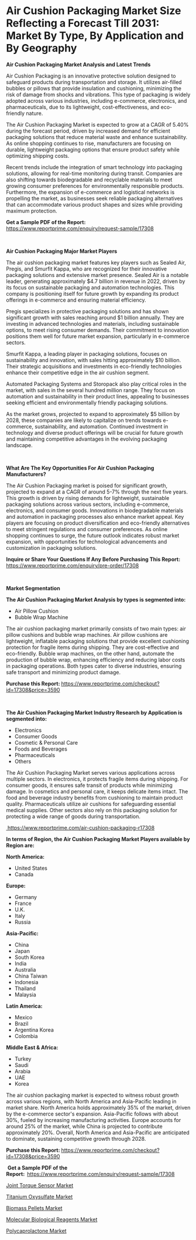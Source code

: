 <p><h1>Air Cushion Packaging Market Size Reflecting a Forecast Till 2031: Market By Type, By Application and By Geography</h1></p><p><strong>Air Cushion Packaging Market Analysis and Latest Trends</strong></p>
<p><p>Air Cushion Packaging is an innovative protective solution designed to safeguard products during transportation and storage. It utilizes air-filled bubbles or pillows that provide insulation and cushioning, minimizing the risk of damage from shocks and vibrations. This type of packaging is widely adopted across various industries, including e-commerce, electronics, and pharmaceuticals, due to its lightweight, cost-effectiveness, and eco-friendly nature.</p><p>The Air Cushion Packaging Market is expected to grow at a CAGR of 5.40% during the forecast period, driven by increased demand for efficient packaging solutions that reduce material waste and enhance sustainability. As online shopping continues to rise, manufacturers are focusing on durable, lightweight packaging options that ensure product safety while optimizing shipping costs. </p><p>Recent trends include the integration of smart technology into packaging solutions, allowing for real-time monitoring during transit. Companies are also shifting towards biodegradable and recyclable materials to meet growing consumer preferences for environmentally responsible products. Furthermore, the expansion of e-commerce and logistical networks is propelling the market, as businesses seek reliable packaging alternatives that can accommodate various product shapes and sizes while providing maximum protection.</p></p>
<p><strong>Get a Sample PDF of the Report:&nbsp;</strong> <a href="https://www.reportprime.com/enquiry/request-sample/17308?utm_campaign=12&utm_medium=2&utm_source=Github&utm_content=ia&utm_term=27112024&utm_id=air-cushion-packaging">https://www.reportprime.com/enquiry/request-sample/17308</a></p>
<p>&nbsp;</p>
<p><strong>Air Cushion Packaging Major Market Players</strong></p>
<p><p>The air cushion packaging market features key players such as Sealed Air, Pregis, and Smurfit Kappa, who are recognized for their innovative packaging solutions and extensive market presence. Sealed Air is a notable leader, generating approximately $4.7 billion in revenue in 2022, driven by its focus on sustainable packaging and automation technologies. This company is positioning itself for future growth by expanding its product offerings in e-commerce and ensuring material efficiency.</p><p>Pregis specializes in protective packaging solutions and has shown significant growth with sales reaching around $1 billion annually. They are investing in advanced technologies and materials, including sustainable options, to meet rising consumer demands. Their commitment to innovation positions them well for future market expansion, particularly in e-commerce sectors.</p><p>Smurfit Kappa, a leading player in packaging solutions, focuses on sustainability and innovation, with sales hitting approximately $10 billion. Their strategic acquisitions and investments in eco-friendly technologies enhance their competitive edge in the air cushion segment.</p><p>Automated Packaging Systems and Storopack also play critical roles in the market, with sales in the several hundred million range. They focus on automation and sustainability in their product lines, appealing to businesses seeking efficient and environmentally friendly packaging solutions.</p><p>As the market grows, projected to expand to approximately $5 billion by 2028, these companies are likely to capitalize on trends towards e-commerce, sustainability, and automation. Continued investment in technology and diverse product offerings will be crucial for future growth and maintaining competitive advantages in the evolving packaging landscape.</p></p>
<p>&nbsp;</p>
<p><strong>What Are The Key Opportunities For Air Cushion Packaging Manufacturers?</strong></p>
<p><p>The Air Cushion Packaging market is poised for significant growth, projected to expand at a CAGR of around 5-7% through the next five years. This growth is driven by rising demands for lightweight, sustainable packaging solutions across various sectors, including e-commerce, electronics, and consumer goods. Innovations in biodegradable materials and automation in packaging processes also enhance market appeal. Key players are focusing on product diversification and eco-friendly alternatives to meet stringent regulations and consumer preferences. As online shopping continues to surge, the future outlook indicates robust market expansion, with opportunities for technological advancements and customization in packaging solutions.</p></p>
<p><strong>Inquire or Share Your Questions If Any Before Purchasing This Report:</strong> <a href="https://www.reportprime.com/enquiry/pre-order/17308?utm_campaign=12&utm_medium=2&utm_source=Github&utm_content=ia&utm_term=27112024&utm_id=air-cushion-packaging">https://www.reportprime.com/enquiry/pre-order/17308</a></p>
<p>&nbsp;</p>
<p><strong>Market Segmentation</strong></p>
<p><strong>The Air Cushion Packaging Market Analysis by types is segmented into:</strong></p>
<p><ul><li>Air Pillow Cushion</li><li>Bubble Wrap Machine</li></ul></p>
<p><p>The air cushion packaging market primarily consists of two main types: air pillow cushions and bubble wrap machines. Air pillow cushions are lightweight, inflatable packaging solutions that provide excellent cushioning protection for fragile items during shipping. They are cost-effective and eco-friendly. Bubble wrap machines, on the other hand, automate the production of bubble wrap, enhancing efficiency and reducing labor costs in packaging operations. Both types cater to diverse industries, ensuring safe transport and minimizing product damage.</p></p>
<p><strong>Purchase this Report:&nbsp;</strong><a href="https://www.reportprime.com/checkout?id=17308&price=3590&utm_campaign=12&utm_medium=2&utm_source=Github&utm_content=ia&utm_term=27112024&utm_id=air-cushion-packaging">https://www.reportprime.com/checkout?id=17308&price=3590</a></p>
<p>&nbsp;</p>
<p><strong>The Air Cushion Packaging Market Industry Research by Application is segmented into:</strong></p>
<p><ul><li>Electronics</li><li>Consumer Goods</li><li>Cosmetic & Personal Care</li><li>Foods and Beverages</li><li>Pharmaceuticals</li><li>Others</li></ul></p>
<p><p>The Air Cushion Packaging Market serves various applications across multiple sectors. In electronics, it protects fragile items during shipping. For consumer goods, it ensures safe transit of products while minimizing damage. In cosmetics and personal care, it keeps delicate items intact. The food and beverage industry benefits from cushioning to maintain product quality. Pharmaceuticals utilize air cushions for safeguarding essential medical supplies. Other sectors also rely on this packaging solution for protecting a wide range of goods during transportation.</p></p>
<p><a href="https://www.reportprime.com/air-cushion-packaging-r17308?utm_campaign=12&utm_medium=2&utm_source=Github&utm_content=ia&utm_term=27112024&utm_id=air-cushion-packaging">&nbsp;https://www.reportprime.com/air-cushion-packaging-r17308</a></p>
<p><strong>In terms of Region, the Air Cushion Packaging Market Players available by Region are:</strong></p>
<p>
    <p> <strong> North America: </strong>
        <ul>
            <li>United States</li>
            <li>Canada</li>
        </ul>
        </p> 
    <p> <strong> Europe: </strong>
        <ul>
            <li>Germany</li>
            <li>France</li>
            <li>U.K.</li>
            <li>Italy</li>
            <li>Russia</li>
        </ul>
        </p> 
    <p> <strong> Asia-Pacific: </strong>
        <ul>
            <li>China</li>
            <li>Japan</li>
            <li>South Korea</li>
            <li>India</li>
            <li>Australia</li>
            <li>China Taiwan</li>
            <li>Indonesia</li>
            <li>Thailand</li>
            <li>Malaysia</li>
        </ul>
        </p> 
    <p> <strong> Latin America: </strong>
        <ul>
            <li>Mexico</li>
            <li>Brazil</li>
            <li>Argentina Korea</li>
            <li>Colombia</li>
        </ul>
        </p> 
    <p> <strong> Middle East & Africa: </strong>
        <ul>
            <li>Turkey</li>
            <li>Saudi</li>
            <li>Arabia</li>
            <li>UAE</li>
            <li>Korea</li>
        </ul>
    </p>
    </p>
<p><p>The air cushion packaging market is expected to witness robust growth across various regions, with North America and Asia-Pacific leading in market share. North America holds approximately 35% of the market, driven by the e-commerce sector's expansion. Asia-Pacific follows with about 30%, fueled by increasing manufacturing activities. Europe accounts for around 25% of the market, while China is projected to contribute approximately 20%. Overall, North America and Asia-Pacific are anticipated to dominate, sustaining competitive growth through 2028.</p></p>
<p><strong>Purchase this Report: </strong><a href="https://www.reportprime.com/checkout?id=17308&price=3590&utm_campaign=12&utm_medium=2&utm_source=Github&utm_content=ia&utm_term=27112024&utm_id=air-cushion-packaging">https://www.reportprime.com/checkout?id=17308&price=3590</a></p>
<p>&nbsp;<strong>Get a Sample PDF of the Report:&nbsp;&nbsp;</strong><a href="https://www.reportprime.com/enquiry/request-sample/17308?utm_campaign=12&utm_medium=2&utm_source=Github&utm_content=ia&utm_term=27112024&utm_id=air-cushion-packaging">https://www.reportprime.com/enquiry/request-sample/17308</a></p>
<p><strong></strong></p>
<p><p><a href="https://www.linkedin.com/pulse/regulatory-insights-joint-torque-sensor-market-2024-2031-juoxc?utm_campaign=12&utm_medium=2&utm_source=Github&utm_content=ia&utm_term=27112024&utm_id=air-cushion-packaging">Joint Torque Sensor Market</a></p><p><a href="https://www.linkedin.com/pulse/global-titanium-oxysulfate-market-share-growth-opportunities-5feae?utm_campaign=12&utm_medium=2&utm_source=Github&utm_content=ia&utm_term=27112024&utm_id=air-cushion-packaging">Titanium Oxysulfate Market</a></p><p><a href="https://github.com/ChiragRP21/Market-Research-Report-List-6/blob/main/biomass-pellets-market.md?utm_campaign=12&utm_medium=2&utm_source=Github&utm_content=ia&utm_term=27112024&utm_id=air-cushion-packaging">Biomass Pellets Market</a></p><p><a href="https://issuu.com/reportprime-2/docs/molecular-biological-reagents-marke_955a58e1595ad3?utm_campaign=12&utm_medium=2&utm_source=Github&utm_content=ia&utm_term=27112024&utm_id=air-cushion-packaging">Molecular Biological Reagents Market</a></p><p><a href="https://github.com/JakirUddin511/Market-Research-Report-List-1/blob/main/polycaprolactone-market.md?utm_campaign=12&utm_medium=2&utm_source=Github&utm_content=ia&utm_term=27112024&utm_id=air-cushion-packaging">Polycaprolactone Market</a></p></p>